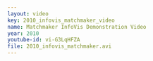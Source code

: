 ```yaml
---
layout: video
key: 2010_infovis_matchmaker_video
name: Matchmaker InfoVis Demonstration Video
year: 2010
youtube-id: vi-G3LqHFZA
file: 2010_infovis_matchmaker.avi
---
```


